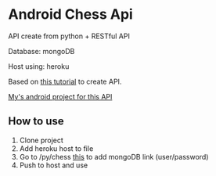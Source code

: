 # Android Chess Api

API create from python + RESTful API

Database: mongoDB

Host using: heroku

Based on [this tutorial](https://medium.com/@parthibansudhaman/how-i-have-created-and-deployed-restful-api-using-python-and-heroku-step-by-step-guide-5b9612e6a532) to create API.

[My's android project for this API](https://github.com/ken2057/Android-Chess-App)

## How to use
1. Clone project
2. Add heroku host to file
3. Go to /py/chess [this](https://github.com/ken2057/Android-Chess-Api/blob/93e54de17b24b14f43f734652995cc081e74f6b8/py/chess.py#L7) to add mongoDB link (user/password)
4. Push to host and use
